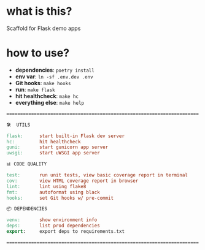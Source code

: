 # what is this?

Scaffold for Flask demo apps

# how to use?

* __dependencies__: `poetry install`
* __env var__: `ln -sf .env.dev .env`
* __Git hooks__: `make hooks`
* __run__: `make flask`
* __hit healthcheck__: `make hc`
* __everything else__: `make help`

```Makefile
======================================================================

🛠  UTILS

flask:      start built-in Flask dev server
hc:         hit healthcheck
guni:       start gunicorn app server
uwsgi:      start uWSGI app server

📊 CODE QUALITY

test:       run unit tests, view basic coverage report in terminal
cov:        view HTML coverage report in browser
lint:       lint using flake8
fmt:        autoformat using black
hooks:      set Git hooks w/ pre-commit

📦 DEPENDENCIES

venv:       show environment info
deps:       list prod dependencies
export:     export deps to requirements.txt

======================================================================
```
